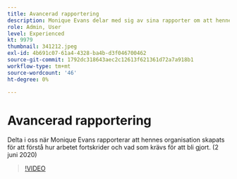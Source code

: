 ```yaml
---
title: Avancerad rapportering
description: Monique Evans delar med sig av sina rapporter om att hennes organisation måste känna till hur arbetet fortskrider och få det gjort. (2 juni 2020)
role: Admin, User
level: Experienced
kt: 9979
thumbnail: 341212.jpeg
exl-id: 4b691c07-61a4-4328-ba4b-d3f046700462
source-git-commit: 1792dc318643aec2c12613f621361d72a7a918b1
workflow-type: tm+mt
source-wordcount: '46'
ht-degree: 0%

---
```


# Avancerad rapportering

Delta i oss när Monique Evans rapporterar att hennes organisation skapats för att förstå hur arbetet fortskrider och vad som krävs för att bli gjort.  (2 juni 2020)

>[!VIDEO](https://video.tv.adobe.com/v/341212/?quality=12&learn=on)
